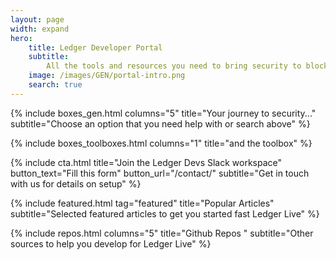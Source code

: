 ```yaml
---
layout: page
width: expand
hero:
    title: Ledger Developer Portal
    subtitle:
        All the tools and resources you need to bring security to blockchain users
    image: /images/GEN/portal-intro.png
    search: true
---
```


{% include boxes_gen.html columns="5" title="Your journey to security..." subtitle="Choose an option that you need help with or search above" %}

{% include boxes_toolboxes.html columns="1" title="and the toolbox" %}

{% include cta.html title="Join the Ledger Devs Slack workspace" button_text="Fill this form" button_url="/contact/" subtitle="Get in touch with us for details on setup" %}

{% include featured.html tag="featured" title="Popular Articles" subtitle="Selected featured articles to get you started fast Ledger Live" %}

{% include repos.html columns="5" title="Github Repos " subtitle="Other sources to help you develop for Ledger Live" %}

